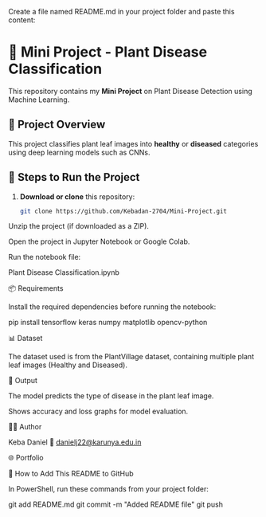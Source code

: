 Create a file named README.md in your project folder and paste this content:

# 🌿 Mini Project - Plant Disease Classification

This repository contains my **Mini Project** on Plant Disease Detection using Machine Learning.

## 🧠 Project Overview
This project classifies plant leaf images into **healthy** or **diseased** categories using deep learning models such as CNNs.

## 🧩 Steps to Run the Project
1. **Download or clone** this repository:
   ```bash
   git clone https://github.com/Kebadan-2704/Mini-Project.git


Unzip the project (if downloaded as a ZIP).

Open the project in Jupyter Notebook or Google Colab.

Run the notebook file:

Plant Disease Classification.ipynb

📦 Requirements

Install the required dependencies before running the notebook:

pip install tensorflow keras numpy matplotlib opencv-python

📊 Dataset

The dataset used is from the PlantVillage dataset, containing multiple plant leaf images (Healthy and Diseased).

🏁 Output

The model predicts the type of disease in the plant leaf image.

Shows accuracy and loss graphs for model evaluation.

👨‍💻 Author

Keba Daniel
📧 danielj22@karunya.edu.in

🌐 Portfolio

🚀 How to Add This README to GitHub

In PowerShell, run these commands from your project folder:

git add README.md
git commit -m "Added README file"
git push
